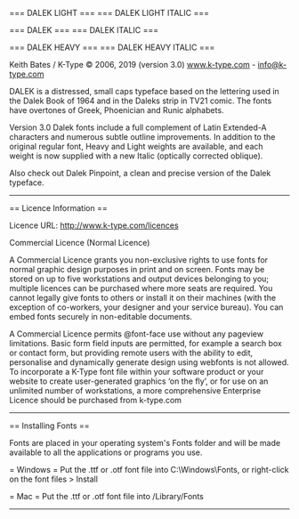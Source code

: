 
=== DALEK LIGHT ===
=== DALEK LIGHT ITALIC ===

=== DALEK ===
=== DALEK ITALIC ===

=== DALEK HEAVY ===
=== DALEK HEAVY ITALIC ===



Keith Bates / K-Type © 2006, 2019 (version 3.0)
www.k-type.com    -    info@k-type.com

DALEK is a distressed, small caps typeface based on the lettering used in the Dalek Book of 1964 and in the Daleks strip in TV21 comic. The fonts have overtones of Greek, Phoenician and Runic alphabets.

Version 3.0 Dalek fonts include a full complement of Latin Extended-A characters and numerous subtle outline improvements. In addition to the original regular font, Heavy and Light weights are available, and each weight is now supplied with a new Italic (optically corrected oblique).

Also check out Dalek Pinpoint, a clean and precise version of the Dalek typeface.

------------------------------------------------

== Licence Information ==

Licence URL: http://www.k-type.com/licences

Commercial Licence (Normal Licence)

A Commercial Licence grants you non-exclusive rights to use fonts for normal graphic design purposes in print and on screen. Fonts may be stored on up to five workstations and output devices belonging to you; multiple licences can be purchased where more seats are required. You cannot legally give fonts to others or install it on their machines (with the exception of co-workers, your designer and your service bureau). You can embed fonts securely in non-editable documents.

A Commercial Licence permits @font-face use without any pageview limitations. Basic form field inputs are permitted, for example a search box or contact form, but providing remote users with the ability to edit, personalise and dynamically generate design using webfonts is not allowed. To incorporate a K-Type font file within your software product or your website to create user-generated graphics ‘on the fly’, or for use on an unlimited number of workstations, a more comprehensive Enterprise Licence should be purchased from k-type.com

------------------------------------------------

== Installing Fonts ==

Fonts are placed in your operating system's Fonts folder and will be made available to all the applications or programs you use.

= Windows =
Put the .ttf or .otf font file into C:\Windows\Fonts, or right-click on the font files > Install

= Mac =
Put the .ttf or .otf font file into /Library/Fonts

------------------------------------------------ 

